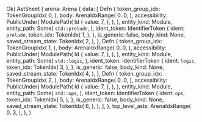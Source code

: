 Ok(
    AstSheet {
        arena: Arena {
            data: [
                Defn {
                    token_group_idx: TokenGroupIdx(
                        0,
                    ),
                    body: ArenaIdxRange(
                        0..0,
                    ),
                    accessibility: PublicUnder(
                        ModulePath(
                            Id {
                                value: 7,
                            },
                        ),
                    ),
                    entity_kind: Module,
                    entity_path: Some(
                        `std::prelude`,
                    ),
                    ident_token: IdentifierToken {
                        ident: `prelude`,
                        token_idx: TokenIdx(
                            1,
                        ),
                    },
                    is_generic: false,
                    body_kind: None,
                    saved_stream_state: TokenIdx(
                        2,
                    ),
                },
                Defn {
                    token_group_idx: TokenGroupIdx(
                        1,
                    ),
                    body: ArenaIdxRange(
                        0..0,
                    ),
                    accessibility: PublicUnder(
                        ModulePath(
                            Id {
                                value: 7,
                            },
                        ),
                    ),
                    entity_kind: Module,
                    entity_path: Some(
                        `std::logic`,
                    ),
                    ident_token: IdentifierToken {
                        ident: `logic`,
                        token_idx: TokenIdx(
                            3,
                        ),
                    },
                    is_generic: false,
                    body_kind: None,
                    saved_stream_state: TokenIdx(
                        4,
                    ),
                },
                Defn {
                    token_group_idx: TokenGroupIdx(
                        2,
                    ),
                    body: ArenaIdxRange(
                        0..0,
                    ),
                    accessibility: PublicUnder(
                        ModulePath(
                            Id {
                                value: 7,
                            },
                        ),
                    ),
                    entity_kind: Module,
                    entity_path: Some(
                        `std::ops`,
                    ),
                    ident_token: IdentifierToken {
                        ident: `ops`,
                        token_idx: TokenIdx(
                            5,
                        ),
                    },
                    is_generic: false,
                    body_kind: None,
                    saved_stream_state: TokenIdx(
                        6,
                    ),
                },
            ],
        },
        top_level_asts: ArenaIdxRange(
            0..3,
        ),
    },
)